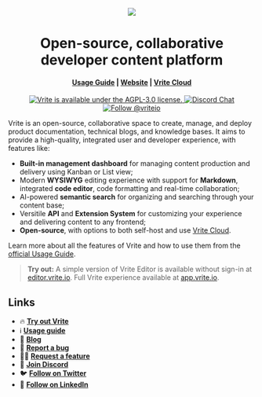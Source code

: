 <p align="center">
    <a href="https://vrite.io">
        <img src=".github/assets/cover.png"/>
    </a>
    <h1 align="center">Open-source, collaborative developer content platform</h1>
</p>
<h4 align="center">
  <a href="https://docs.vrite.io">Usage Guide</a> |
  <a href="https://vrite.io">Website</a> |
  <a href="https://app.vrite.io">Vrite Cloud</a>
</h4>
<p align="center">
  <a href="https://github.com/vriteio/vrite/blob/main/LICENSE">
    <img src="https://img.shields.io/github/license/vriteio/vrite" alt="Vrite is available under the AGPL-3.0 license." />
  </a>
  <a href="https://discord.gg/yYqDWyKnqE">
    <img src="https://img.shields.io/badge/chat-on%20discord-7289DA.svg" alt="Discord Chat" />
  </a>
  <a href="https://twitter.com/intent/follow?screen_name=vriteio">
    <img src="https://img.shields.io/twitter/follow/vriteio.svg?label=Follow%20@vriteio" alt="Follow @vriteio" />
  </a>
</p>

Vrite is an open-source, collaborative space to create, manage, and deploy product documentation, technical blogs, and knowledge bases. It aims to provide a high-quality, integrated user and developer experience, with features like:

- **Built-in management dashboard** for managing content production and delivery using Kanban or List view;
- Modern **WYSIWYG** editing experience with support for **Markdown**, integrated **code editor**, code formatting and real-time collaboration;
- AI-powered **semantic search** for organizing and searching through your content base;
- Versitile **API** and **Extension System** for customizing your experience and delivering content to any frontend;
- **Open-source**, with options to both self-host and use [Vrite Cloud](https://app.vrite.io).

Learn more about all the features of Vrite and how to use them from the [official Usage Guide](https://docs.vrite.io).

> **Try out:** A simple version of Vrite Editor is available without sign-in at [editor.vrite.io](https://editor.vrite.io). Full Vrite experience available at [app.vrite.io](https://app.vrite.io).

## Links

- 🔥 [**Try out Vrite**](https://app.vrite.io)
- ℹ️ [**Usage guide**](https://docs.vrite.io)
- 🚀 [**Blog**](https://vrite.io/blog)
- 📝 [**Report a bug**](https://github.com/vriteio/vrite/issues)
- 🙋‍♀️ [**Request a feature**](https://github.com/vriteio/vrite/discussions)
- 💬 [**Join Discord**](https://discord.gg/yYqDWyKnqE)
- 🐦 [**Follow on Twitter**](https://twitter.com/vriteio)
- 💼 [**Follow on LinkedIn**](https://www.linkedin.com/company/vrite)
